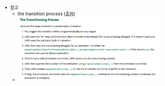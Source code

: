 
* 참고
	- the transition process ([출처](https://www.raywenderlich.com/110536/custom-uiviewcontroller-transitions))
	- ![](./transitionProcess.png)
	